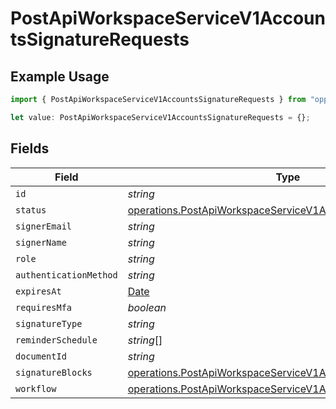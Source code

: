 # PostApiWorkspaceServiceV1AccountsSignatureRequests

## Example Usage

```typescript
import { PostApiWorkspaceServiceV1AccountsSignatureRequests } from "oppulence-backend-sdk/models/operations";

let value: PostApiWorkspaceServiceV1AccountsSignatureRequests = {};
```

## Fields

| Field                                                                                                                                        | Type                                                                                                                                         | Required                                                                                                                                     | Description                                                                                                                                  |
| -------------------------------------------------------------------------------------------------------------------------------------------- | -------------------------------------------------------------------------------------------------------------------------------------------- | -------------------------------------------------------------------------------------------------------------------------------------------- | -------------------------------------------------------------------------------------------------------------------------------------------- |
| `id`                                                                                                                                         | *string*                                                                                                                                     | :heavy_minus_sign:                                                                                                                           | N/A                                                                                                                                          |
| `status`                                                                                                                                     | [operations.PostApiWorkspaceServiceV1AccountsAccountsStatus](../../models/operations/postapiworkspaceservicev1accountsaccountsstatus.md)     | :heavy_minus_sign:                                                                                                                           | N/A                                                                                                                                          |
| `signerEmail`                                                                                                                                | *string*                                                                                                                                     | :heavy_minus_sign:                                                                                                                           | N/A                                                                                                                                          |
| `signerName`                                                                                                                                 | *string*                                                                                                                                     | :heavy_minus_sign:                                                                                                                           | N/A                                                                                                                                          |
| `role`                                                                                                                                       | *string*                                                                                                                                     | :heavy_minus_sign:                                                                                                                           | N/A                                                                                                                                          |
| `authenticationMethod`                                                                                                                       | *string*                                                                                                                                     | :heavy_minus_sign:                                                                                                                           | N/A                                                                                                                                          |
| `expiresAt`                                                                                                                                  | [Date](https://developer.mozilla.org/en-US/docs/Web/JavaScript/Reference/Global_Objects/Date)                                                | :heavy_minus_sign:                                                                                                                           | N/A                                                                                                                                          |
| `requiresMfa`                                                                                                                                | *boolean*                                                                                                                                    | :heavy_minus_sign:                                                                                                                           | N/A                                                                                                                                          |
| `signatureType`                                                                                                                              | *string*                                                                                                                                     | :heavy_minus_sign:                                                                                                                           | N/A                                                                                                                                          |
| `reminderSchedule`                                                                                                                           | *string*[]                                                                                                                                   | :heavy_minus_sign:                                                                                                                           | N/A                                                                                                                                          |
| `documentId`                                                                                                                                 | *string*                                                                                                                                     | :heavy_minus_sign:                                                                                                                           | N/A                                                                                                                                          |
| `signatureBlocks`                                                                                                                            | [operations.PostApiWorkspaceServiceV1AccountsSignatureBlocks](../../models/operations/postapiworkspaceservicev1accountssignatureblocks.md)[] | :heavy_minus_sign:                                                                                                                           | N/A                                                                                                                                          |
| `workflow`                                                                                                                                   | [operations.PostApiWorkspaceServiceV1AccountsWorkflow](../../models/operations/postapiworkspaceservicev1accountsworkflow.md)                 | :heavy_minus_sign:                                                                                                                           | N/A                                                                                                                                          |